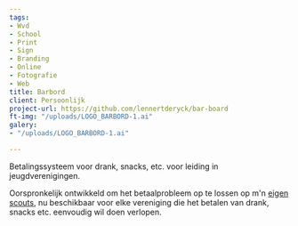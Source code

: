 ```yaml
---
tags:
- Wvd
- School
- Print
- Sign
- Branding
- Online
- Fotografie
- Web
title: Barbord
client: Persoonlijk
project-url: https://github.com/lennertderyck/bar-board
ft-img: "/uploads/LOGO_BARBORD-1.ai"
galery:
- "/uploads/LOGO_BARBORD-1.ai"

---
```

Betalingssysteem voor drank, snacks, etc. voor leiding in jeugdverenigingen.

Oorspronkelijk ontwikkeld om het betaalprobleem op te lossen op m'n [eigen scouts](https://www.google.com/search?q=haegepoorters+destelbergen), nu beschikbaar voor elke vereniging die het betalen van drank, snacks etc. eenvoudig wil doen verlopen.